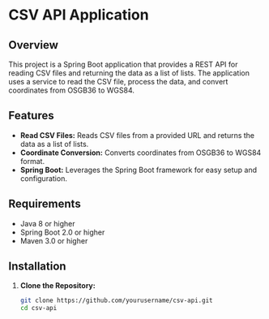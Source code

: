 # CSV API Application

## Overview

This project is a Spring Boot application that provides a REST API for reading CSV files and returning the data as a list of lists. The application uses a service to read the CSV file, process the data, and convert coordinates from OSGB36 to WGS84.

## Features

- **Read CSV Files:** Reads CSV files from a provided URL and returns the data as a list of lists.
- **Coordinate Conversion:** Converts coordinates from OSGB36 to WGS84 format.
- **Spring Boot:** Leverages the Spring Boot framework for easy setup and configuration.

## Requirements

- Java 8 or higher
- Spring Boot 2.0 or higher
- Maven 3.0 or higher

## Installation

1. **Clone the Repository:**

   ```bash
   git clone https://github.com/yourusername/csv-api.git
   cd csv-api
